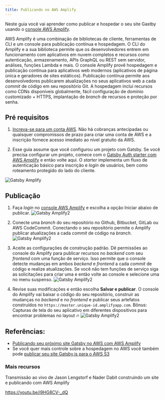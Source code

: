 ```yaml
---
title: Publicando no AWS Amplify
---
```


Neste guia você vai aprender como publicar e hospedar o seu site Gastby usando o [console AWS Amplify](https://console.amplify.aws).

AWS Amplify é uma combinação de bibliotecas de cliente, ferramentas de CLI e um console para publicação contínua e hospedagem. O CLI do Amplify e a sua biblioteca permite que os desenvolvedores entrem em funcionamento com aplicativos em nuvem completos e recursos como autenticação, armazenamento, APIs GraphQL ou REST sem servidor, análises, funções Lambda e mais. O console Amplify provê hospedagem e publicação contínua para aplicativos web modernos (aplicativos de página única e geradores de sites estáticos). Publicação contínua permite aos desenvolvedores publicarem atualizações no seus aplicativos web a cada _commit_ de código em seu repositório Git. A hospedagem inclui recursos como CDNs disponíveis globalmente, fácil configuração de domínio customizado + HTTPS, implantação de _branch_ de recursos e proteção por senha.

## Pré requisitos

1. [Increva-se para um conta AWS](https://portal.aws.amazon.com/billing/signup?redirect_url=https%3A%2F%2Faws.amazon.com%2Fregistration-confirmation). Não há cobranças antecipadas ou quaisquer compromissos de prazo para criar uma conta de AWS e a inscrição fornece acesso imediato ao nível gratuito da AWS.

1. Esse guia assume que você configurou um projeto com Gatsby. Se você precisa configurar um projeto, comece com o [Gatsby Auth starter com AWS Amplify](https://github.com/dabit3/gatsby-auth-starter-aws-amplify) e então volte aqui. O _starter_ implementa um fluxo de autenticação básico para inscrição e _login_ de usuários, bem como roteamento protegido do lado do cliente.

![Gatsby Amplify](./images/amplify-gatsby-auth.gif)

## Publicação

1. Faça _login_ no [console AWS Amplify](https://console.aws.amazon.com/amplify/home) e escolha a opção Iniciar abaixo de publicar.
   ![Gatsby Amplify2](./images/amplify-gettingstarted.png)

1. Conecte uma _branch_ do seu repositório no Github, Bitbucket, GitLab ou AWS CodeCommit. Conectando o seu repositório permite o Amplify publicar atualizações a cada _commit_ de código na _branch_.
   ![Gatsby Amplify2](./images/amplify-connect-repo.gif)

1. Aceite as configurações de construção padrão. Dê permissões ao console do Amplify para publicar recursos no _backend_ com seu _frontend_ com uma função de serviço. Isso permite que o console detecte mudanças em ambos _backend_ e _frontend_ a cada _commit_ de código e realize atualizações. Se você não tem funções de serviço siga as solicitações para criar uma e então volte ao console e selecione uma no menu suspenso.
   ![Gatsby Amplify2](./images/amplify-build-settings.gif)

1. Revise suas modificações e então escolha **Salvar e publicar**. O console do Amplify vai baixar o código do seu repositório, construir as mudanças no _backend_ e no _frontend_ e publicar seus artefatos construídos no `https://master.unique-id.amplifyapp.com`. Bônus: Capturas de tela do seu aplicativo em diferentes dispositivos para encontrar problemas no layout :fire:
   ![Gatsby Amplify2](./images/amplify-gatsby-deploy.gif)

## Referências:

- [Publicando seu próximo site Gatsby no AWS com AWS Amplify](/blog/2018-08-24-gatsby-aws-hosting/)
- Se você quer mais controle sobre a hospedagem no AWS você também pode [publicar seu site Gatsby.js para o AWS S3](/docs/deploying-to-s3-cloudfront/)

### Mais recursos

Transmissão ao vivo de Jason Lengstorf e Nader Dabit construindo um site e publicando com AWS Amplify

https://youtu.be/i9HG8CV-_dQ
